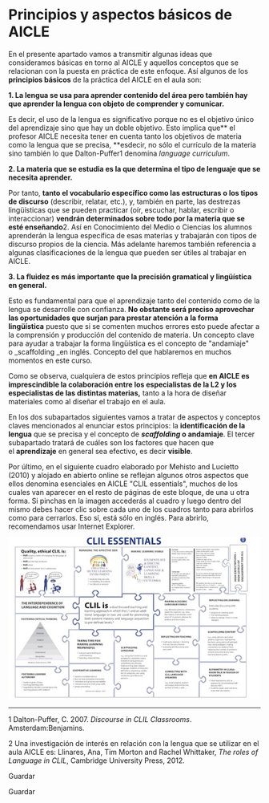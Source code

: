 # Principios y aspectos básicos de AICLE

En el presente apartado vamos a transmitir algunas ideas que consideramos básicas en torno al AICLE y aquellos conceptos que se relacionan con la puesta en práctica de este enfoque. Así algunos de los **principios básicos** de la práctica del AICLE en el aula son:

**1\. La lengua se usa para aprender contenido del área pero también hay que aprender la lengua con objeto de comprender y comunicar.**

Es decir, el uso de la lengua es significativo porque no es el objetivo único del aprendizaje sino que hay un doble objetivo. Esto implica que** el profesor AICLE necesita tener en cuenta tanto los objetivos de materia como la lengua que se precisa, **esdecir, no sólo el currículo de la materia sino también lo que Dalton-Puffer1 denomina _language curriculum_.

**2\. La materia que se estudia es la que determina el tipo de lenguaje que se necesita aprender.**

Por tanto, **tanto el vocabulario específico como las estructuras o los tipos de discurso** (describir, relatar, etc.), y, también en parte, las destrezas lingüísticas que se pueden practicar (oír, escuchar, hablar, escribir o interaccionar) **vendrán determinados sobre todo por la materia que se esté enseñando**2. Así en Conocimiento del Medio o Ciencias los alumnos aprenderán la lengua específica de esas materias y trabajarán con tipos de discurso propios de la ciencia. Más adelante haremos también referencia a algunas clasificaciones de la lengua que pueden ser útiles al trabajar en AICLE.

**3\. La fluidez es más importante que la precisión gramatical y lingüística en general.**

Esto es fundamental para que el aprendizaje tanto del contenido como de la lengua se desarrolle con confianza. **No obstante será preciso aprovechar las oportunidades que surjan para prestar atención a la forma lingüística** puesto que si se comenten muchos errores esto puede afectar a la comprensión y producción del contenido de materia. Un concepto clave para ayudar a trabajar la forma lingüística es el concepto de "andamiaje" o _scaffolding _en inglés. Concepto del que hablaremos en muchos momentos en este curso.

Como se observa, cualquiera de estos principios refleja que **en AICLE es imprescindible la colaboración entre los especialistas de la L2 y los especialistas de las distintas materias,** tanto a la hora de diseñar materiales como al diseñar el trabajo en el aula.

En los dos subapartados siguientes vamos a tratar de aspectos y conceptos claves mencionados al enunciar estos principios: la **identificación de la lengua** que se precisa y el concepto de **_scaffolding_ o andamiaje**. El tercer subapartado tratará de cuáles son los factores que hacen que el **aprendizaje** en general sea efectivo, es decir **visible**.

Por último, en el siguiente cuadro elaborado por Mehisto and Lucietto (2010) y alojado en abierto online se reflejan algunos otros aspectos que ellos denomina esenciales en AICLE "CLIL essentials", muchos de los cuales van aparecer en el resto de páginas de este bloque, de una u otra forma. Si pinchas en la imagen accederás al cuadro y luego dentro del mismo debes hacer clic sobre cada uno de los cuadros tanto para abrirlos como para cerrarlos. Eso sí, está sólo en inglés. Para abrirlo, recomendamos usar Internet Explorer.


[![CLIL Essentials](img/REAaicle_14_07_16_B1_T1_Principios_v2_img4.png.jpg)](http://education.cambridge.org/media/2621468/clil_essentials.swf)


* * *

1 Dalton-Puffer, C. 2007. _Discourse in CLIL Classrooms_. Amsterdam:Benjamins.

2 Una investigación de interés en relación con la lengua que se utilizar en el aula AICLE es: Llinares, Ana, Tim Morton and Rachel Whittaker, _The roles of Language in CLIL_, Cambridge University Press, 2012.

Guardar

Guardar